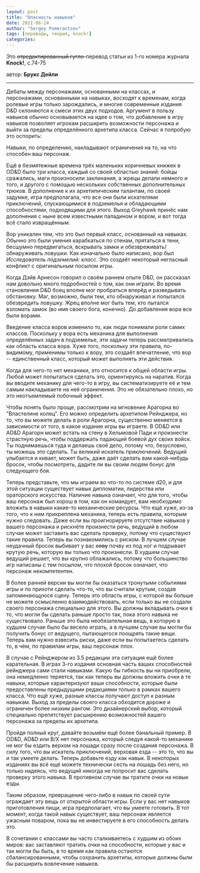 ```yaml
---
layout: post
title: "Опасность навыков"
date: 2021-06-24
author: "Sergey Pomerantsev"
tags: [переводы, теория, knock!]
categories:
---
```


Это ~~отредактированный гугло-~~перевод статьи из 1-го номера журнала **Knock!**, с.74-75

автор: **Брукс Дейли**

---

Дебаты между персонажами, основанными на классах, и персонажами, основанными на навыках, восходят к временам, когда ролевые игры только зарождались, и многие современные издания D&D склоняются к смеси этих двух подходов. Аргумент в пользу навыков обычно основывается на идее о том, что добавление в игру навыков позволяет игрокам расширить возможности персонажа и выйти за пределы определённого архетипа класса. Сейчас я попробую это оспорить:

Навыки, по определению, накладывают ограничения на то, на что способен ваш персонаж.

Ещё в безмятежные времена трёх маленьких коричневых книжек в OD&D было три класса, каждый со своей областью знаний: бойцы сражались, маги произносили заклинания, а жрецы делали немного и того, и другого с помощью нескольких собственных дополнительных трюков. В дополнение к их архетипическим талантам, по своей задумке, игра предполагала, что все они были искателями приключений, спускающимися в подземелья и обладающими способностями, подходящими для этого. Выход Greyhawk принёс нам дополнения с ныне всем известными паладином и вором, и вот тогда всё стало извращённым.

Вор уникален тем, что это был первый класс, основанный на навыках. Обычно это были умения карабкаться по стенам, прятаться в тени, бесшумно передвигаться, вскрывать замки и обезвреживать/обнаруживать ловушки. Как изначально было написано, вор был  _Исследователь подземелий: класс_. Это создаёт некоторый негласный конфликт с оригинальным посылом игры.

Когда Дэйв Арнесон говорил о своём раннем опыте D&D, он рассказал нам довольно много подробностей о том, как они играли. Во время становления D&D боец вполне мог пробраться вперёд и разведывать обстановку. Маг, возможно, были тем, кто обнаруживал и попытался обезвредить ловушку. Жрец вполне мог быть тем, кто пытался взломать замок (во имя своего бога, конечно). До добавления вора все были ворами.

Введение класса воров изменило то, как люди понимали роли самих классов. Поскольку у вора есть механика для выполнения определённых задач в подземелье, эти задачи теперь рассматривались как область класса вора. Хуже того, поскольку эти правила, по-видимому, применимы только к вору, это создаёт впечатление, что вор -- единственный класс, который может выполнять эти действия.

Когда для чего-то нет механики, это относится к общей области игры. Любой может попытаться сделать это, ориентируясь на наратив. Когда вы вводите механику для чего-то в игру, вы систематизируете её и тем самым накладываете на неё ограничения. Это не обязательно плохо, но это неотъемлемый побочный эффект.

Чтобы понять было проще, рассмотрим на мгновение Арагорна во "Властелине колец". Его можно определить архетипом Рейнджера, но то, что вы можете делать в роли Арагорна, существенно меняется в зависимости от того, в какое издание игры вы играете. В OD&D или AD&D Арагорн может встать на стену в Хельмовой Пади и произнести страстную речь, чтобы поддержать падающий боевой дух своих войск. Ты поднимаешься туда и делаешь своё дело, потому что, безусловно, ты можешь это сделать. Ты великий искатель приключений. Ведущий улыбается и кивает, может быть, даже даёт сделать вам какой-нибудь бросок, чтобы посмотреть, дадите ли вы своим людям бонус для следующего боя.

Теперь представьте, что мы играем во что-то по системе d20, и для этой ситуации существует навык дипломатии, лидерства или ораторского искусства. Наличие навыка означает, что для того, чтобы ваш персонаж был хорош в том, как он командует, вам необходимо вложить в навыки какие-то механические ресурсы. Что ещё хуже, из-за того, что к ним прикреплена механика, теперь есть правила, которым нужно следовать. Даже если вы проигнорируете отсутствие навыков у вашего персонажа и рискнёте произнести речь, ведущий в любом случае может заставить вас сделать проверку, потому что существуют такие правила. Теперь вы познакомились с риском. В лучшем случае неудачный бросок выбивает у вас ~~сову~~ почву из под ног и подрывает крутую речь, которую вы только что произнесли. В худшем случае ведущий решает, что вы крупно облажались, потому что большинство игр написаны с тем посылом, что плохой бросок означает, что персонаж некомпетентен.

В более ранней версии вы могли бы оказаться тронутыми событиями игры и по прихоти сделать что-то, что вы считали крутым, создав запоминающуюся сцену. Теперь это область игры, с которой вы больше не можете осмысленно взаимодействовать, если только вы не создали своего персонажа специально для этого. Вы должны вкладывать очки в то, что могли бы сделать раньше просто так, пока этого навыка не существовало. Раньше это была необязательная вещь, в которую в худшем случае было бы весело играть, а в лучшем случае вы могли бы получить бонус от ведущего, пытающегося поощрять такие вещи. Теперь вам нужно взвесить риски, даже если вы попытаетесь сделать то, в чём, по правилам игры, ваш персонаж плох.

В случае с Рейнджером из 3.5 редакции  эта ситуация ещё более карательная. В играх 3-го издания основная часть ваших способностей рейнджера сами стали навыками. Какую бы гибкость вы ни приобрели, она немедленно теряется, так как теперь вы должны вложить очки в те навыки, которые характеризуют ваши способности, которые были предоставлены предыдущими редакциями только в рамках вашего класса. Что ещё хуже, разные классы получают доступ к разным навыкам. Выход за пределы своего класса обходится дороже и ограничен более низким рангом. Это дизайнерский выбор, который специально препятствует расширению возможностей вашего персонажа за пределы их архетипа.

Пройдя полный круг, давайте возьмём ещё более банальный пример. В OD&D, AD&D или B/X нет персонажа, который следуя какой-то механике не мог бы ездить верхом на лошади сразу после создания персонажа. В силу того, что вы искатель приключений, верховая езда -- это то, что вы и так умеете делать. Теперь добавьте езду как навык. В некоторых изданиях вы всё ещё можете технически сесть на лошадь без него, но только надеясь, что ведущий никогда не попросит вас сделать проверку этого навыка. В противном случае вы тратите очки на новык езды.

Таким образом, превращение чего-либо в навык по своей сути ограждает эту вещь от открытой области игры. Если у вас нет навыков приготовления пищи, игра предполагает, что вы умеете готовить. В тот момент, когда такой навык существует, ваш персонаж является ужасным поваром, пока вы не инвестируете в его способность делать это.

В сочетании с классами вы часто сталкиваетесь с худшим из обоих миров: вас заставляют тратить очки на способности, которые у вас и так могли бы быть, в то время как правила остаются сбалансированными, чтобы сохранить архетипы, которые должны были бы расширить вовлечение навыков.
